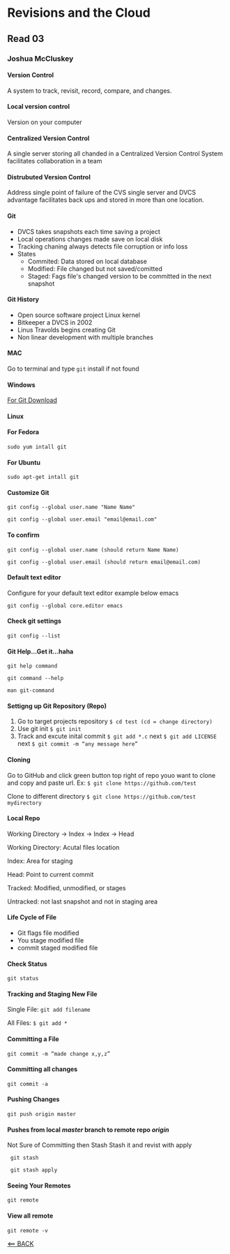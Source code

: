 # Revisions and the Cloud

## Read 03

### Joshua McCluskey

#### Version Control

A system to track, revisit, record, compare, and changes.

#### Local version control

Version on your computer

#### Centralized Version Control

A single server storing all chanded in a Centralized Version Control System facilitates collaboration in a team

#### Distrubuted Version Control

Address single point of failure of the CVS single server and DVCS advantage facilitates back ups and stored in more than one location.

#### Git

- DVCS takes snapshots each time saving a project
- Local operations changes made save on local disk
- Tracking chaning always detects file corruption or info loss
- States
  - Commited: Data stored on local database
  - Modified: File changed but not saved/comitted
  - Staged: Fags file's changed version to be committed in the next snapshot

#### Git History

- Open source software project Linux kernel
- Bitkeeper a DVCS in 2002
- Linus Travolds begins creating Git
- Non linear development with multiple branches

#### MAC

Go to terminal and type `git` install if not found

#### Windows

[For Git Download](http://git-scm.com/download/win)

#### Linux

#### For Fedora

    sudo yum intall git

#### For Ubuntu

    sudo apt-get intall git

#### Customize Git

```
git config --global user.name "Name Name"

git config --global user.email "email@email.com"

```

#### To confirm

```
git config --global user.name (should return Name Name)

git config --global user.email (should return email@email.com)

```

#### Default text editor

Configure for your default text editor example below emacs

    git config --global core.editor emacs

#### Check git settings

    git config --list

#### Git Help...Get it...haha

```
git help command

git command --help

man git-command

```

#### Settigng up Git Repository (Repo)

1. Go to target projects repository `$ cd test (cd = change directory)`
2. Use git init `$ git init`
3. Track and excute inital commit `$ git add *.c` next `$ git add LICENSE` next `$ git commit -m “any message here”`

#### Cloning

Go to GitHub and click green button top right of repo youo want to clone and copy and paste url. Ex: `$ git clone https://github.com/test`

Clone to different directory `$ git clone https://github.com/test mydirectory`

#### Local Repo

Working Directory -> Index -> Index -> Head

Working Directory: Acutal files location

Index: Area for staging

Head: Point to current commit

Tracked: Modified, unmodified, or stages

Untracked: not last snapshot and not in staging area

#### Life Cycle of File

- Git flags file modified
- You stage modified file
- commit staged modified file

#### Check Status

    git status

#### Tracking and Staging New File

Single File: `git add filename`

All Files: `$ git add *`

#### Committing a File

    git commit -m “made change x,y,z”

#### Committing all changes

    git commit -a

#### Pushing Changes

    git push origin master

#### Pushes from local *master* branch to remote repo *origin*

 Not Sure of Committing then Stash
 Stash it and revist with apply

     git stash
     
     git stash apply

#### Seeing Your Remotes

    git remote

#### View all remote

    git remote -v

[<== BACK](README.md)

